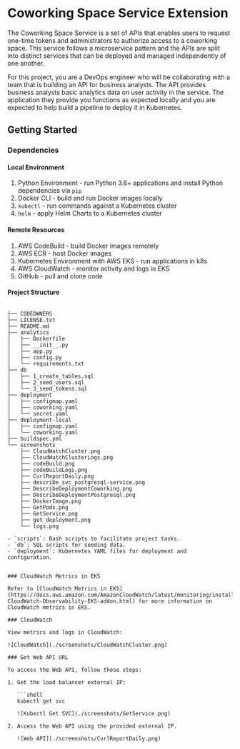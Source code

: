 # Coworking Space Service Extension
The Coworking Space Service is a set of APIs that enables users to request one-time tokens and administrators to authorize access to a coworking space. This service follows a microservice pattern and the APIs are split into distinct services that can be deployed and managed independently of one another.

For this project, you are a DevOps engineer who will be collaborating with a team that is building an API for business analysts. The API provides business analysts basic analytics data on user activity in the service. The application they provide you functions as expected locally and you are expected to help build a pipeline to deploy it in Kubernetes.

## Getting Started

### Dependencies
#### Local Environment
1. Python Environment - run Python 3.6+ applications and install Python dependencies via `pip`
2. Docker CLI - build and run Docker images locally
3. `kubectl` - run commands against a Kubernetes cluster
4. `helm` - apply Helm Charts to a Kubernetes cluster

#### Remote Resources
1. AWS CodeBuild - build Docker images remotely
2. AWS ECR - host Docker images
3. Kubernetes Environment with AWS EKS - run applications in k8s
4. AWS CloudWatch - monitor activity and logs in EKS
5. GitHub - pull and clone code

#### Project Structure
```shell

├── CODEOWNERS
├── LICENSE.txt
├── README.md
├── analytics
│   ├── Dockerfile
│   ├── __init__.py
│   ├── app.py
│   ├── config.py
│   └── requirements.txt
├── db
│   ├── 1_create_tables.sql
│   ├── 2_seed_users.sql
│   └── 3_seed_tokens.sql
├── deployment
│   ├── configmap.yaml
│   ├── coworking.yaml
│   └── secret.yaml
├── deployment-local
│   ├── configmap.yaml
│   └── coworking.yaml
├── buildspec.yml
└── screenshots
    ├── CloudWatchCluster.png
    ├── CloudWatchClusterLogs.png
    ├── codeBuild.png
    ├── codeBuildLogs.png
    ├── CurlReportDaily.png
    ├── describe_svc_postgresql-service.png
    ├── DescribeDeploymentCoworking.png
    ├── DescribeDeploymentPostgresql.png
    ├── DockerImage.png
    ├── GetPods.png
    ├── GetService.png
    ├── get_deployment.png
    └── logs.png
    
- `scripts`: Bash scripts to facilitate project tasks.
- `db`: SQL scripts for seeding data.
- `deployment`: Kubernetes YAML files for deployment and configuration.
    
    
### CloudWatch Metrics in EKS

Refer to [CloudWatch Metrics in EKS](https://docs.aws.amazon.com/AmazonCloudWatch/latest/monitoring/install-CloudWatch-Observability-EKS-addon.html) for more information on CloudWatch metrics in EKS.
    
### CloudWatch

View metrics and logs in CloudWatch:

![CloudWatch](./screenshots/CloudWatchCluster.png)

### Get Web API URL

To access the Web API, follow these steps:

1. Get the load balancer external IP:

   ```shell
   kubectl get svc 
   
   ![Kubectl Get SVC](./screenshots/GetService.png)

2. Access the Web API using the provided external IP.

   ![Web API](./screenshots/CurlReportDaily.png) 
